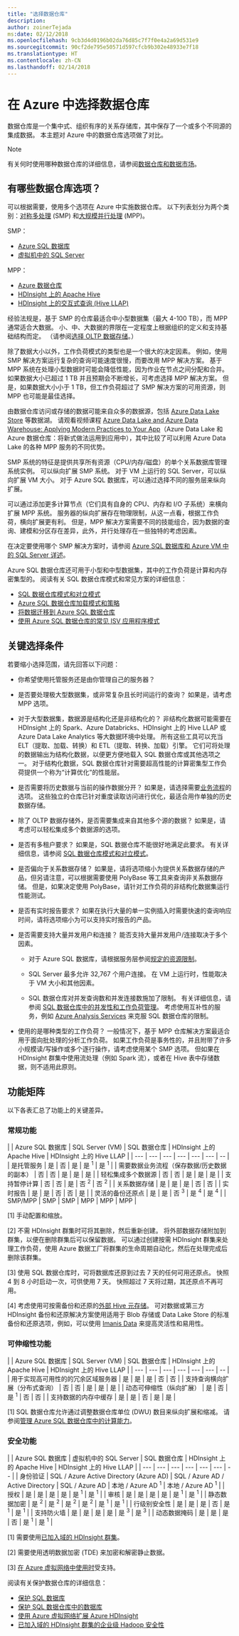 ```yaml
---
title: "选择数据仓库"
description: 
author: zoinerTejada
ms:date: 02/12/2018
ms.openlocfilehash: 9cb3d4d0196b02da76d85c7f7f0e4a2a69d531e9
ms.sourcegitcommit: 90cf2de795e50571d597cfcb9b302e48933e7f18
ms.translationtype: HT
ms.contentlocale: zh-CN
ms.lasthandoff: 02/14/2018
---
```

# <a name="choosing-a-data-warehouse-in-azure"></a>在 Azure 中选择数据仓库

数据仓库是一个集中式、组织有序的关系存储库，其中保存了一个或多个不同源的集成数据。 本主题对 Azure 中的数据仓库选项做了对比。

> [!NOTE]
> 有关何时使用哪种数据仓库的详细信息，请参阅[数据仓库和数据市场](../scenarios/data-warehousing.md)。

## <a name="what-are-your-options-when-choosing-a-data-warehouse"></a>有哪些数据仓库选项？

可以根据需要，使用多个选项在 Azure 中实施数据仓库。 以下列表划分为两个类别：[对称多处理](https://en.wikipedia.org/wiki/Symmetric_multiprocessing) (SMP) 和[大规模并行处理](https://en.wikipedia.org/wiki/Massively_parallel) (MPP)。 

SMP：

- [Azure SQL 数据库](/azure/sql-database/)
- [虚拟机中的 SQL Server](/sql/sql-server/sql-server-technical-documentation)

MPP：

- [Azure 数据仓库](/azure/sql-data-warehouse/sql-data-warehouse-overview-what-is)
- [HDInsight 上的 Apache Hive](/azure/hdinsight/hadoop/hdinsight-use-hive)
- [HDInsight 上的交互式查询 (Hive LLAP)](/azure/hdinsight/interactive-query/apache-interactive-query-get-started)

经验法规是，基于 SMP 的仓库最适合中小型数据集（最大 4-100 TB），而 MPP 通常适合大数据。 小、中、大数据的界限在一定程度上根据组织的定义和支持基础结构而定。 （请参阅[选择 OLTP 数据存储](oltp-data-stores.md#scalability-capabilities)。） 

除了数据大小以外，工作负荷模式的类型也是一个很大的决定因素。 例如，使用 SMP 解决方案运行复杂的查询可能速度很慢，而要改用 MPP 解决方案。 基于 MPP 系统在处理小型数据时可能会降低性能，因为作业在节点之间分配和合并。 如果数据大小已超过 1 TB 并且预期会不断增长，可考虑选择 MPP 解决方案。 但是，如果数据大小小于 1 TB，但工作负荷超过了 SMP 解决方案的可用资源，则 MPP 也可能是最佳选择。

由数据仓库访问或存储的数据可能来自众多的数据源，包括 [Azure Data Lake Store](/azure/data-lake-store/) 等数据湖。 请观看视频课程 [Azure Data Lake and Azure Data Warehouse: Applying Modern Practices to Your App](https://azure.microsoft.com/resources/videos/build-2016-azure-data-lake-and-azure-data-warehouse-applying-modern-practices-to-your-app/)（Azure Data Lake 和 Azure 数据仓库：将新式做法运用到应用中），其中比较了可以利用 Azure Data Lake 的各种 MPP 服务的不同优势。

SMP 系统的特征是提供共享所有资源（CPU/内存/磁盘）的单个关系数据库管理系统实例。 可以纵向扩展 SMP 系统。 对于 VM 上运行的 SQL Server，可以纵向扩展 VM 大小。 对于 Azure SQL 数据库，可以通过选择不同的服务层来纵向扩展。 

可以通过添加更多计算节点（它们具有自身的 CPU、内存和 I/O 子系统）来横向扩展 MPP 系统。 服务器的纵向扩展存在物理限制，从这一点看，根据工作负荷，横向扩展更有利。 但是，MPP 解决方案需要不同的技能组合，因为数据的查询、建模和分区存在差异，此外，并行处理存在一些独特的考虑因素。 

在决定要使用哪个 SMP 解决方案时，请参阅 [Azure SQL 数据库和 Azure VM 中的 SQL Server 详述](/azure/sql-database/sql-database-paas-vs-sql-server-iaas#a-closer-look-at-azure-sql-database-and-sql-server-on-azure-vms)。 

Azure SQL 数据仓库还可用于小型和中型数据集，其中的工作负荷是计算和内存密集型的。 阅读有关 SQL 数据仓库模式和常见方案的详细信息：

- [SQL 数据仓库模式和对立模式](https://blogs.msdn.microsoft.com/sqlcat/2017/09/05/azure-sql-data-warehouse-workload-patterns-and-anti-patterns/)
- [Azure SQL 数据仓库加载模式和策略](https://blogs.msdn.microsoft.com/sqlcat/2017/05/17/azure-sql-data-warehouse-loading-patterns-and-strategies/)
- [将数据迁移到 Azure SQL 数据仓库](https://blogs.msdn.microsoft.com/sqlcat/2016/08/18/migrating-data-to-azure-sql-data-warehouse-in-practice/)
- [使用 Azure SQL 数据仓库的常见 ISV 应用程序模式](https://blogs.msdn.microsoft.com/sqlcat/2017/09/05/common-isv-application-patterns-using-azure-sql-data-warehouse/)

## <a name="key-selection-criteria"></a>关键选择条件

若要缩小选择范围，请先回答以下问题：

- 你希望使用托管服务还是由你管理自己的服务器？

- 是否要处理极大型数据集，或非常复杂且长时间运行的查询？ 如果是，请考虑 MPP 选项。 

- 对于大型数据集，数据源是结构化还是非结构化的？ 非结构化数据可能需要在 HDInsight 上的 Spark、Azure Databricks、HDInsight 上的 Hive LLAP 或 Azure Data Lake Analytics 等大数据环境中处理。 所有这些工具可以充当 ELT（提取、加载、转换）和 ETL（提取、转换、加载）引擎。 它们可将处理的数据输出为结构化数据，以便更方便地载入 SQL 数据仓库或其他选项之一。 对于结构化数据，SQL 数据仓库针对需要超高性能的计算密集型工作负荷提供一个称为“计算优化”的性能层。

- 是否需要将历史数据与当前的操作数据分开？ 如果是，请选择需要[业务流程](pipeline-orchestration-data-movement.md)的选项。 这些独立的仓库已针对重度读取访问进行优化，最适合用作单独的历史数据存储。

- 除了 OLTP 数据存储外，是否需要集成来自其他多个源的数据？ 如果是，请考虑可以轻松集成多个数据源的选项。 

- 是否有多租户要求？ 如果是，SQL 数据仓库不能很好地满足此要求。 有关详细信息，请参阅 [SQL 数据仓库模式和对立模式](https://blogs.msdn.microsoft.com/sqlcat/2017/09/05/azure-sql-data-warehouse-workload-patterns-and-anti-patterns/)。

- 是否偏向于关系数据存储？ 如果是，请将选项缩小为提供关系数据存储的产品，但另请注意，可以根据需要使用 PolyBase 等工具来查询非关系数据存储。 但是，如果决定使用 PolyBase，请针对工作负荷的非结构化数据集运行性能测试。

- 是否有实时报告要求？ 如果在执行大量的单一实例插入时需要快速的查询响应时间，请将选项缩小为可以支持实时报告的产品。

- 是否需要支持大量并发用户和连接？ 能否支持大量并发用户/连接取决于多个因素。 

    - 对于 Azure SQL 数据库，请根据服务层参阅[规定的资源限制](/azure/sql-database/sql-database-resource-limits)。 
    
    - SQL Server 最多允许 32,767 个用户连接。 在 VM 上运行时，性能取决于 VM 大小和其他因素。 
    
    - SQL 数据仓库对并发查询数和并发连接数施加了限制。 有关详细信息，请参阅 [SQL 数据仓库中的并发性和工作负荷管理](/azure/sql-data-warehouse/sql-data-warehouse-develop-concurrency)。 考虑使用互补性的服务，例如 [Azure Analysis Services](/azure/analysis-services/analysis-services-overview) 来克服 SQL 数据仓库的限制。

- 使用的是哪种类型的工作负荷？ 一般情况下，基于 MPP 仓库解决方案最适合用于面向批处理的分析工作负荷。 如果工作负荷是事务性的，并且附带了许多小规模读/写操作或多个逐行操作，请考虑使用某个 SMP 选项。 但如果在 HDInsight 群集中使用流处理（例如 Spark 流），或者在 Hive 表中存储数据，则不适用此原则。

## <a name="capability-matrix"></a>功能矩阵

以下各表汇总了功能上的关键差异。

### <a name="general-capabilities"></a>常规功能

| | Azure SQL 数据库 | SQL Server (VM) | SQL 数据仓库 | HDInsight 上的 Apache Hive | HDInsight 上的 Hive LLAP |
| --- | --- | --- | --- | --- | --- | -- |
| 是托管服务 | 是 | 否 | 是 | 是 <sup>1</sup> | 是 <sup>1</sup> |
| 需要数据业务流程（保存数据/历史数据的副本） | 否 | 否 | 是 | 是 | 是 |
| 轻松集成多个数据源 | 否 | 否 | 是 | 是 | 是 |
| 支持暂停计算 | 否 | 否 | 是 | 否 <sup>2</sup> | 否 <sup>2</sup> |
| 关系数据存储 | 是 | 是 |  是 | 否 | 否 |
| 实时报告 | 是 | 是 | 否 | 否 | 是 |
| 灵活的备份还原点 | 是 | 是 | 否 <sup>3</sup> | 是 <sup>4</sup> | 是 <sup>4</sup> |
| SMP/MPP | SMP | SMP | MPP | MPP | MPP |

[1] 手动配置和缩放。

[2] 不需 HDInsight 群集时可将其删除，然后重新创建。 将外部数据存储附加到群集，以便在删除群集后可以保留数据。 可以通过创建按需 HDInsight 群集来处理工作负荷，使用 Azure 数据工厂将群集的生命周期自动化，然后在处理完成后删除该群集。

[3] 使用 SQL 数据仓库时，可将数据库还原到过去 7 天的任何可用还原点。 快照 4 到 8 小时启动一次，可供使用 7 天。 快照超过 7 天将过期，其还原点不再可用。

[4] 考虑使用可按需备份和还原的[外部 Hive 元存储](/azure/hdinsight/hdinsight-hadoop-provision-linux-clusters#use-hiveoozie-metastore)。 可对数据或第三方 HDInsight 备份和还原解决方案使用适用于 Blob 存储或 Data Lake Store 的标准备份和还原选项，例如，可以使用 [Imanis Data](https://azure.microsoft.com/blog/imanis-data-cloud-migration-backup-for-your-big-data-applications-on-azure-hdinsight/) 来提高灵活性和易用性。

### <a name="scalability-capabilities"></a>可伸缩性功能

| | Azure SQL 数据库 | SQL Server (VM) |  SQL 数据仓库 | HDInsight 上的 Apache Hive | HDInsight 上的 Hive LLAP |
| --- | --- | --- | --- | --- | --- | -- |
| 用于实现高可用性的的冗余区域服务器  | 是 | 是 | 是 | 否 | 否 |
| 支持查询横向扩展（分布式查询）  | 否 | 否 | 是 | 是 | 是 |
| 动态可伸缩性（纵向扩展）  | 是 | 否 | 是 <sup>1</sup> | 否 | 否 |
| 支持数据的内存中缓存 | 是 |  是 | 否 | 是 | 是 |

[1] SQL 数据仓库允许通过调整数据仓库单位 (DWU) 数目来纵向扩展和缩减。 请参阅[管理 Azure SQL 数据仓库中的计算能力](/azure/sql-data-warehouse/sql-data-warehouse-manage-compute-overview)。

### <a name="security-capabilities"></a>安全功能

| | Azure SQL 数据库 | 虚拟机中的 SQL Server | SQL 数据仓库 | HDInsight 上的 Apache Hive | HDInsight 上的 Hive LLAP |
| --- | --- | --- | --- | --- | --- | -- |
| 身份验证  | SQL / Azure Active Directory (Azure AD) | SQL / Azure AD / Active Directory | SQL / Azure AD | 本地 / Azure AD <sup>1</sup> | 本地 / Azure AD <sup>1</sup> |
| 授权  | 是 | 是 | 是 | 是 | 是 <sup>1</sup> | 是 <sup>1</sup> |
| 审核  | 是 | 是 | 是 | 是 | 是 <sup>1</sup> | 是 <sup>1</sup> |
| 静态数据加密 | 是 <sup>2</sup> | 是 <sup>2</sup> | 是 <sup>2</sup> | 是 <sup>2</sup> | 是 <sup>1</sup> | 是 <sup>1</sup> |
| 行级别安全性 | 是 | 是 | 是 | 否 | 是 <sup>1</sup> | 是 <sup>1</sup> |
| 支持防火墙 | 是 | 是 | 是 | 是 | 是 <sup>3</sup> | 是 <sup>3</sup> |
| 动态数据掩码 | 是 | 是 | 是 | 否 | 是 <sup>1</sup> | 是 <sup>1</sup> |

[1] 需要使用[已加入域的 HDInsight 群集](/azure/hdinsight/domain-joined/apache-domain-joined-introduction)。

[2] 需要使用透明数据加密 (TDE) 来加密和解密静止数据。

[3] [在 Azure 虚拟网络中使用时](/azure/hdinsight/hdinsight-extend-hadoop-virtual-network)受支持。

阅读有关保护数据仓库的详细信息：

* [保护 SQL 数据库](/azure/sql-database/sql-database-security-overview#connection-security)
* [保护 SQL 数据仓库中的数据库](/azure/sql-data-warehouse/sql-data-warehouse-overview-manage-security)
* [使用 Azure 虚拟网络扩展 Azure HDInsight](/azure/hdinsight/hdinsight-extend-hadoop-virtual-network)
* [已加入域的 HDInsight 群集的企业级 Hadoop 安全性](/azure/hdinsight/domain-joined/apache-domain-joined-introduction)

